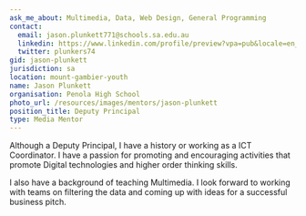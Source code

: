 ```yaml
---
ask_me_about: Multimedia, Data, Web Design, General Programming
contact:
  email: jason.plunkett771@schools.sa.edu.au
  linkedin: https://www.linkedin.com/profile/preview?vpa=pub&locale=en_US
  twitter: plunkers74
gid: jason-plunkett
jurisdiction: sa
location: mount-gambier-youth
name: Jason Plunkett
organisation: Penola High School
photo_url: /resources/images/mentors/jason-plunkett
position_title: Deputy Principal
type: Media Mentor
---
```


Although a Deputy Principal, I have a history or working as a ICT Coordinator. I have a passion for promoting and encouraging activities that promote Digital technologies and higher order thinking skills.

I also have a background of teaching Multimedia. I look forward to working with teams on filtering the data and coming up with ideas for a successful business pitch.